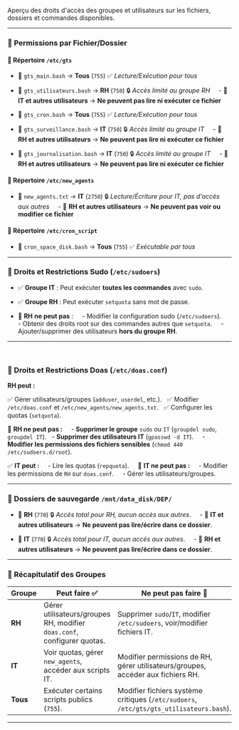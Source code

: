 Aperçu des droits d'accès des groupes et utilisateurs sur les fichiers, dossiers et commandes disponibles.

---

### **📂 Permissions par Fichier/Dossier**  

#### **📂 Répertoire `/etc/gts`**  

- 📜 `gts_main.bash` → **Tous** (`755`) ✅ *Lecture/Exécution pour tous*  

- 📜 `gts_utilisateurs.bash` → **RH** (`750`) 🔒 *Accès limité au groupe RH*  
  - 🚫 **IT et autres utilisateurs** → **Ne peuvent pas lire ni exécuter ce fichier**  

- 📜 `gts_cron.bash` → **Tous** (`755`) ✅ *Lecture/Exécution pour tous*  

- 📜 `gts_surveillance.bash` → **IT** (`750`) 🔒 *Accès limité au groupe IT*  
  - 🚫 **RH et autres utilisateurs** → **Ne peuvent pas lire ni exécuter ce fichier**  
 
- 📜 `gts_journalisation.bash` → **IT** (`750`) 🔒 *Accès limité au groupe IT*  
  - 🚫 **RH et autres utilisateurs** → **Ne peuvent pas lire ni exécuter ce fichier**  

#### **📂 Répertoire `/etc/new_agents`**  

- 📜 `new_agents.txt` → **IT** (`2750`) 🔒 *Lecture/Écriture pour IT, pas d'accès aux autres*  
  - 🚫 **RH et autres utilisateurs** → **Ne peuvent pas voir ou modifier ce fichier**  

#### **📂 Répertoire `/etc/cron_script`**  

- 📜 `cron_space_disk.bash` → **Tous** (`755`) ✅ *Exécutable par tous*  

---

### **📜 Droits et Restrictions Sudo (`/etc/sudoers`)**  

- ✅ **Groupe IT** : Peut exécuter **toutes les commandes** avec `sudo`.  
- ✅ **Groupe RH** : Peut exécuter `setquota` sans mot de passe.  

- 🚫 **RH** **ne peut pas** :  
  - Modifier la configuration sudo (`/etc/sudoers`).  
  - Obtenir des droits root sur des commandes autres que `setquota`.  
  - Ajouter/supprimer des utilisateurs **hors du groupe RH**.  

---

<font color="#ffffff">o</font>
<font color="#ffffff">o</font>
### **📜 Droits et Restrictions Doas (`/etc/doas.conf`)**

**RH peut :**  

✅ Gérer utilisateurs/groupes (`adduser`, `userdel`, etc.).  
✅ Modifier `/etc/doas.conf` et `/etc/new_agents/new_agents.txt`.  
✅ Configurer les quotas (`setquota`).  

🚫 **RH ne peut pas :**  
  - **Supprimer le groupe** `sudo` ou `IT` (`groupdel sudo`, `groupdel IT`).
  - **Supprimer des utilisateurs IT** (`gpasswd -d IT`).  
  - **Modifier les permissions des fichiers sensibles** (`chmod 440 /etc/sudoers.d/root`).  

✅ **IT peut :**  
  - Lire les quotas (`repquota`).  
  
🚫 **IT ne peut pas :**  
  - Modifier les permissions de `RH` sur `doas.conf`.  
  - Gérer les utilisateurs/groupes.  

---

### **📂 Dossiers de sauvegarde `/mnt/data_disk/DEP/`**  

- 📂 **RH** (`770`) 🔒 *Accès total pour RH, aucun accès aux autres*.  
  - 🚫 **IT et autres utilisateurs** → **Ne peuvent pas lire/écrire dans ce dossier**.  

- 📂 **IT** (`770`) 🔒 *Accès total pour IT, aucun accès aux autres*.  
  - 🚫 **RH et autres utilisateurs** → **Ne peuvent pas lire/écrire dans ce dossier**.  

---

### **🔹 Récapitulatif des Groupes**  

| **Groupe** | **Peut faire ✅**                                                        | **Ne peut pas faire 🚫**                                                                |
| ---------- | ----------------------------------------------------------------------- | --------------------------------------------------------------------------------------- |
| **RH**     | Gérer utilisateurs/groupes RH, modifier `doas.conf`, configurer quotas. | Supprimer `sudo`/`IT`, modifier `/etc/sudoers`, voir/modifier fichiers IT.              |
| **IT**     | Voir quotas, gérer `new_agents`, accéder aux scripts IT.                | Modifier permissions de RH, gérer utilisateurs/groupes, accéder aux fichiers RH.        |
| **Tous**   | Exécuter certains scripts publics (`755`).                              | Modifier fichiers système critiques (`/etc/sudoers`, `/etc/gts/gts_utilisateurs.bash`). |

---
